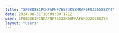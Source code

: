 ```yaml
---
title: "SP08D8E1PCNFAPNF76523K58MRAF6FQJ26588ZY4"
date: 2024-08-31T10:09:00.171Z
user: SP08D8E1PCNFAPNF76523K58MRAF6FQJ26588ZY4
layout: "users"
---
```

    